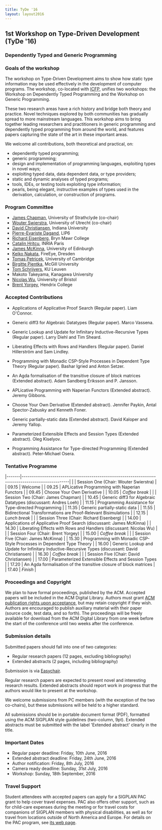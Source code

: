 ```yaml
---
title: TyDe '16
layout: layout2016
---
```


## 1st Workshop on Type-Driven Development (TyDe '16)

### Dependently Typed and Generic Programming

### Goals of the workshop

The workshop on Type-Driven Development aims to show how static type
information may be used effectively in the development of computer
programs. The workshop, co-located with
[ICFP](http://www.icfpconference.org/icfp2016), unifies two workshops: the
Workshop on Dependently Typed Programming and the Workshop on Generic
Programming.

These two research areas have a rich history and bridge both theory and
practice. Novel techniques explored by both communities has gradually
spread to more mainstream languages. This workshop aims to bring
together leading researchers and practitioners in generic programming
and dependently typed programming from around the world, and features
papers capturing the state of the art in these important areas.

We welcome all contributions, both theoretical and practical, on:

  * dependently typed programming;
  * generic programming;
  * design and implementation of programming languages, exploiting
    types in novel ways;
  * exploiting typed data, data dependent data, or type providers;
  * static and dynamic analyses of typed programs;
  * tools, IDEs, or testing tools exploiting type information;
  * pearls, being elegant, instructive examples of types used in the
    derivation, calculation, or construction of programs.

### Program Committee

* [James Chapman](https://jmchapman.github.io), University of Strathclyde (co-chair)
* [Wouter Swierstra](http://www.staff.science.uu.nl/~swier004), University of Utrecht (co-chair)
* [David Christiansen](https://www.itu.dk/people/drc/), Indiana University 
* [Pierre-Evariste Dagand](https://pages.lip6.fr/Pierre-Evariste.Dagand/), LIP6
* [Richard Eisenberg](http://cs.brynmawr.edu/~rae), Bryn Mawr College
* [Catalin Hritcu](http://prosecco.gforge.inria.fr/personal/hritcu/), INRIA Paris
* [James McKinna](http://www.inf.ed.ac.uk/people/staff/James_McKinna.html), University of Edinburgh
* [Keiko Nakata](https://www.fireeye.com), FireEye, Dresden
* [Tomas Petricek](http://tomasp.net/), University of Cambridge
* [Birgitte Pientka](http://www.cs.mcgill.ca/~bpientka/), McGill University
* [Tom Schrijvers](https://people.cs.kuleuven.be/~tom.schrijvers/), KU Leuven
* Makoto Takeyama, Kanagawa University
* [Nicolas Wu](http://zenzike.com/), University of Bristol
* [Brent Yorgey](http://dept.cs.williams.edu/~byorgey/), Hendrix College

### Accepted Contributions

* Applications of Applicative Proof Search (Regular paper). Liam O'Connor.

* Generic diff3 for Algebraic Datatypes (Regular paper). Marco Vassena.

* Generic Lookup and Update for Infinitary Inductive-Recursive Types (Regular paper). Larry Diehl and Tim Sheard.

* Liberating Effects with Rows and Handlers (Regular paper). Daniel Hillerström and Sam Lindley.

* Programming with Monadic CSP-Style Processes in Dependent Type Theory (Regular paper). Bashar Igried and Anton Setzer.

* An Agda formalisation of the transitive closure of block matrices (Extended abstract). Adam Sandberg Eriksson and P. Jansson.

* APLicative Programming with Naperian Functors (Extended abstract). Jeremy Gibbons.

* Choose Your Own Derivative (Extended abstract). Jennifer Paykin, Antal Spector-Zabusky and Kenneth Foner.

* Generic partially-static data (Extended abstract). David Kaloper and Jeremy Yallop.

* Parameterized Extensible Effects and Session Types (Extended abstract). Oleg Kiselyov.

* Programming Assistance for Type-directed Programming (Extended abstract). Peter-Michael Osera.

### Tentative Programme

|-------|------------------------------------------------------------------------------------------------------|
|       | Session One (Chair: Wouter Swierstra)                                                                |
| 09.15 | Welcome                                                                                              |
| 09.25 | APLicative Programming with Naperian Functors                                                        |
| 09.45 | Choose Your Own Derivative                                                                           |
| 10.05 | *Coffee break*                                                                                       |
|       | Session Two (Chair: James Chapman)                                                                   |
| 10.45 | Generic diff3 for Algebraic Datatypes (discussant: Andres Loeh)                                      |
| 11.15 | Programming Assistance for Type-directed Programming                                                 |
| 11.35 | Generic partially-static data                                                                        |
| 11.55 | Bidirectional Transformations are Proof-Relevant Bisimulations                                       |
| 12.15 | *Lunch break*                                                                                        |
|       | Session Three (Chair: Richard Eisenberg)                                                             |
| 14.00 | Applications of Applicative Proof Search (discussant: James McKinna)                                 |
| 14.30 | Liberating Effects with Rows and Handlers (discussant: Nicolas Wu)                                   |
|       | Session Four (Chair: Brent Yorgey)                                                                   |
| 15.00 | *Coffee break*                                                                                       |
|       | Session Five (Chair: James McKinna)                                                                  |
| 15.30 | Programming with Monadic CSP-Style Processes in Dependent Type Theory                                |
| 16.00 | Generic Lookup and Update for Infinitary Inductive-Recursive Types (discussant: David Christiansen)  |
| 16.30 | *Coffee break*                                                                                       |
|       | Session Five (Chair: David Christiansen)                                                             |
| 17.00 | Parameterized Extensible Effects and Session Types                                                   |
| 17.20 | An Agda formalisation of the transitive closure of block matrices                                    |
| 17.40 | *Finish*                                                                                             |

### Proceedings and Copyright

We plan to have formal proceedings, published by the ACM. Accepted
papers will be included in the ACM Digital Library. Authors must grant
[ACM publication rights upon
acceptance](http://authors.acm.org/main.html), but may retain
copyright if they wish. Authors are encouraged to publish auxiliary
material with their paper (source code, test data, and so forth). The
proceedings will be freely available for download from the ACM Digital
Library from one week before the start of the conference until two
weeks after the conference.

### Submission details

Submitted papers should fall into one of two categories:

  * Regular research papers (12 pages, excluding bibliography)
  * Extended abstracts (2 pages, including bibliography)

Submission is via
[Easychair](https://easychair.org/conferences/?conf=tyde16).

Regular research papers are expected to present novel and interesting
research results. Extended abstracts should report work in progress
that the authors would like to present at the workshop. 

We welcome submissions from PC members (with the exception of the two
co-chairs), but these submissions will be held to a higher standard.

All submissions should be in portable document format (PDF), formatted
using the ACM SIGPLAN style guidelines (two-column, 9pt).  Extended
abstracts must be submitted with the label 'Extended abstract' clearly
in the title.

### Important Dates

  * Regular paper deadline:     Friday, 10th June, 2016 
  * Extended abstract deadline: Friday, 24th June, 2016
  * Author notification:        Friday, 8th July, 2016
  * Camera ready deadline:      Sunday, 31st July, 2016
  * Workshop:                   Sunday, 18th September, 2016

### Travel Support

Student attendees with accepted papers can apply for a SIGPLAN PAC grant
to help cover travel expenses. PAC also offers other support, such as
for child-care expenses during the meeting or for travel costs for
companions of SIGPLAN members with physical disabilities, as well as for
travel from locations outside of North America and Europe. For details
on the PAC program, see [its web page](http://www.sigplan.org/PAC.htm).


